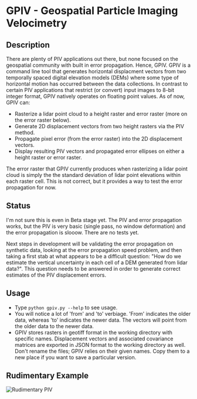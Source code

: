 # GPIV - Geospatial Particle Imaging Velocimetry

## Description
There are plenty of PIV applications out there, but none focused on the geospatial community with built in error propagation. Hence, GPIV. GPIV is a command line tool that generates horizontal displacment vectors from two temporally spaced digital elevation models (DEMs) where some type of horizontal motion has occurred between the data collections. In contrast to certain PIV applications that restrict (or convert) input images to 8-bit integer format, GPIV natively operates on floating point values. As of now, GPIV can:

* Rasterize a lidar point cloud to a height raster and error raster (more on the error raster below).
* Generate 2D displacement vectors from two height rasters via the PIV method.
* Propagate pixel error (from the error raster) into the 2D displacement vectors.
* Display resulting PIV vectors and propagated error ellipses on either a height raster or error raster.  

The error raster that GPIV currently produces when rasterizing a lidar point cloud is simply the the standard deviation of lidar point elevations within each raster cell. This is not correct, but it provides a way to test the error propagation for now.

## Status
I'm not sure this is even in Beta stage yet. The PIV and error propagation works, but the PIV is very basic (single pass, no window deformation) and the error propagation is slooow. There are no tests yet.

Next steps in development will be validating the error propagation on synthetic data, looking at the error propagation speed problem, and then taking a first stab at what appears to be a difficult question: "How do we estimate the vertical uncertainty in each cell of a DEM generated from lidar data?". This question needs to be answered in order to generate correct estimates of the PIV displacement errors.

## Usage
* Type `python gpiv.py --help` to see usage. 
* You will notice a lot of 'from' and 'to' verbiage. 'From' indicates the older data, whereas 'to' indicates the newer data. The vectors will point from the older data to the newer data. 
* GPIV stores rasters in geotiff format in the working directory with specific names. Displacement vectors and associated covariance matrices are exported in JSON format to the working directory as well. Don't rename the files; GPIV relies on their given names. Copy them to a new place if you want to save a particular version.

## Rudimentary Example
![Rudimentary PIV](https://bitbucket.org/pjh172/gpiv/src/master/rudimentaryPIV.png)
